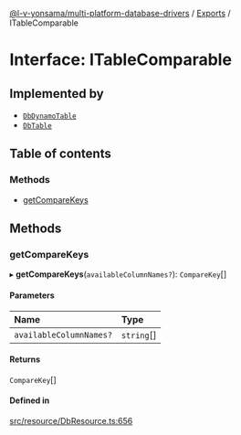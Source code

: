 [@l-v-yonsama/multi-platform-database-drivers](../README.md) / [Exports](../modules.md) / ITableComparable

# Interface: ITableComparable

## Implemented by

- [`DbDynamoTable`](../classes/DbDynamoTable.md)
- [`DbTable`](../classes/DbTable.md)

## Table of contents

### Methods

- [getCompareKeys](ITableComparable.md#getcomparekeys)

## Methods

### getCompareKeys

▸ **getCompareKeys**(`availableColumnNames?`): `CompareKey`[]

#### Parameters

| Name | Type |
| :------ | :------ |
| `availableColumnNames?` | `string`[] |

#### Returns

`CompareKey`[]

#### Defined in

[src/resource/DbResource.ts:656](https://github.com/l-v-yonsama/db-drivers/blob/f899a8e32aca04c98bc9f10ff04bd60087cc3e32/src/resource/DbResource.ts#L656)
